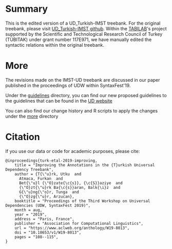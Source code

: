 
# Summary

This is the edited version of a UD_Turkish-IMST treebank. For the original treebank, please visit [UD_Turkish-IMST github](https://github.com/UniversalDependencies/UD_Turkish-IMST/). Within the [TABILAB](http://http://tabilab.cmpe.boun.edu.tr/)'s project supported by the Scientific and Technological Research Council of Turkey (TÜBITAK) under grant number 117E971, we have manually edited the syntactic relations within the original treebank.

# More

The revisions made on the IMST-UD treebank are discussed in our paper published in the proceedings of UDW within SyntaxFest'19.

Under the [guidelines](https://github.com/boun-tabi/UD_Turkish-BIMST/tree/master/guidelines/)  directory, you can find our new proposed guidelines to the guidelines that can be found in the [UD website](https://universaldependencies.org/u/dep/all.html)

You can also find our change history and R scripts to apply the changes under the [more](https://github.com/boun-tabi/UD_TURKISH-BPUD/tree/master/more/) directory

# Citation

If you use our data or code for academic purposes, please cite:

```
@inproceedings{turk-etal-2019-improving,
    title = "Improving the Annotations in the {T}urkish Universal Dependency Treebank",
    author = {T{\"u}rk, Utku  and
      Atmaca, Furkan  and
      Bet{\"u}l {\"O}zate{\c{s}}, {\c{S}}aziye  and
      {\"O}zt{\"u}rk Ba{\c{s}}aran, Balk{\i}z  and
      G{\"u}ng{\"o}r, Tunga  and
      {\"O}zg{\"u}r, Arzucan},
    booktitle = "Proceedings of the Third Workshop on Universal Dependencies (UDW, SyntaxFest 2019)",
    month = aug,
    year = "2019",
    address = "Paris, France",
    publisher = "Association for Computational Linguistics",
    url = "https://www.aclweb.org/anthology/W19-8013",
    doi = "10.18653/v1/W19-8013",
    pages = "108--115",
}

```
